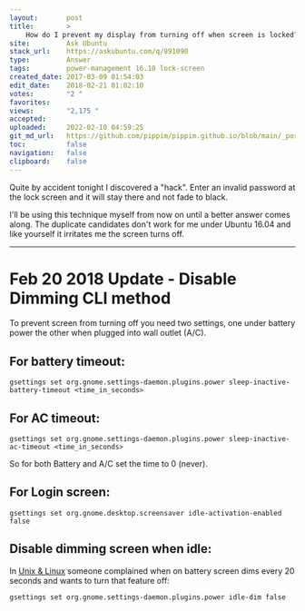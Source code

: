 ```yaml
---
layout:       post
title:        >
    How do I prevent my display from turning off when screen is locked?
site:         Ask Ubuntu
stack_url:    https://askubuntu.com/q/891090
type:         Answer
tags:         power-management 16.10 lock-screen
created_date: 2017-03-09 01:54:03
edit_date:    2018-02-21 01:02:10
votes:        "2 "
favorites:    
views:        "2,175 "
accepted:     
uploaded:     2022-02-10 04:59:25
git_md_url:   https://github.com/pippim/pippim.github.io/blob/main/_posts/2017/2017-03-09-How-do-I-prevent-my-display-from-turning-off-when-screen-is-locked_.md
toc:          false
navigation:   false
clipboard:    false
---
```


Quite by accident tonight I discovered a "hack". Enter an invalid password at the lock screen and it will stay there and not fade to black.

I'll be using this technique myself from now on until a better answer comes along. The duplicate candidates don't work for me under Ubuntu 16.04 and like yourself it irritates me the screen turns off.


----------

# Feb 20 2018 Update - Disable Dimming CLI method

To prevent screen from turning off you need two settings, one under battery power the other when plugged into wall outlet (A/C).

## For battery timeout:

``` 
gsettings set org.gnome.settings-daemon.plugins.power sleep-inactive-battery-timeout <time_in_seconds>
```

## For AC timeout:

``` 
gsettings set org.gnome.settings-daemon.plugins.power sleep-inactive-ac-timeout <time_in_seconds>
```

So for both Battery and A/C set the time to 0 (never).

## For Login screen:

``` 
gsettings set org.gnome.desktop.screensaver idle-activation-enabled false
```

## Disable dimming screen when idle:

In [Unix & Linux][2] someone complained when on battery screen dims every 20 seconds and wants to turn that feature off:

``` 
gsettings set org.gnome.settings-daemon.plugins.power idle-dim false
```

  [2]: https://unix.stackexchange.com/questions/257329/laptop-screen-dims-after-20-seconds-cannot-change-that/258886
